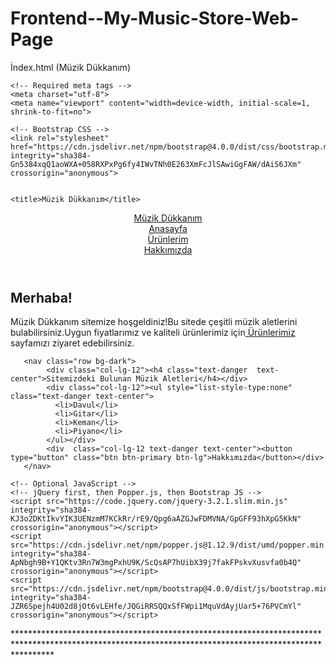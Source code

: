 # Frontend--My-Music-Store-Web-Page
İndex.html (Müzik Dükkanım) 
<!doctype html>
<html lang="en">
  <head>

    <!-- Required meta tags -->
    <meta charset="utf-8">
    <meta name="viewport" content="width=device-width, initial-scale=1, shrink-to-fit=no">

    <!-- Bootstrap CSS -->
    <link rel="stylesheet" href="https://cdn.jsdelivr.net/npm/bootstrap@4.0.0/dist/css/bootstrap.min.css" integrity="sha384-Gn5384xqQ1aoWXA+058RXPxPg6fy4IWvTNh0E263XmFcJlSAwiGgFAW/dAiS6JXm" crossorigin="anonymous">
    
   
    <title>Müzik Dükkanım</title>
  </head>
  <body>
   <div class="container">
       <header class="row bg-warning "><!--Ana Sayfa -Başlık Kısmımız-->
           <div  class="col-lg-2"><a href="index.html" class="text-success">Müzik Dükkanım</a></div>
           <div  class="col-lg-1"><a href="Anasayfa.html" >Anasayfa</a></div>
           <div  class="col-lg-1"><a href="Urunler.html" class="text-muted" >Ürünlerim</a></div>
           <div  class="col-lg-1"><a href="Hakkımızda.html" class="text-muted" >Hakkımızda</a></div>
           <div class="col-lg-7  text-muted"></div>
       </header>
       <nav class="row bg-dark">
        <div class="col-lg-12"><h1 class="text-danger  text-center">Merhaba!</h1>
         </div>
        <div class="col-lg-12"><p class="text-center text-white ">Müzik Dükkanım sitemize hoşgeldiniz!Bu sitede çeşitli müzik aletlerini bulabilirsiniz.Uygun fiyatlarımız ve kaliteli ürünlerimiz için<a href=""> Ürünlerimiz </a>  sayfamızı ziyaret edebilirsiniz.</p></div>
         </nav> 
        
       


       
       
       <nav class="row bg-dark">
            <div class="col-lg-12"><h4 class="text-danger  text-center">Sitemizdeki Bulunan Müzik Aletleri</h4></div>
            <div class="col-lg-12"><ul style="list-style-type:none" class="text-danger text-center">
              <li>Davul</li>
              <li>Gitar</li>
              <li>Keman</li>
              <li>Piyano</li>
            </ul></div>
            <div  class="col-lg-12 text-danger text-center"><button type="button" class="btn btn-primary btn-lg">Hakkımızda</button></div>
       </nav>
          


   

       


   </div><!--Container Bitiş-->

    <!-- Optional JavaScript -->
    <!-- jQuery first, then Popper.js, then Bootstrap JS -->
    <script src="https://code.jquery.com/jquery-3.2.1.slim.min.js" integrity="sha384-KJ3o2DKtIkvYIK3UENzmM7KCkRr/rE9/Qpg6aAZGJwFDMVNA/GpGFF93hXpG5KkN" crossorigin="anonymous"></script>
    <script src="https://cdn.jsdelivr.net/npm/popper.js@1.12.9/dist/umd/popper.min.js" integrity="sha384-ApNbgh9B+Y1QKtv3Rn7W3mgPxhU9K/ScQsAP7hUibX39j7fakFPskvXusvfa0b4Q" crossorigin="anonymous"></script>
    <script src="https://cdn.jsdelivr.net/npm/bootstrap@4.0.0/dist/js/bootstrap.min.js" integrity="sha384-JZR6Spejh4U02d8jOt6vLEHfe/JQGiRRSQQxSfFWpi1MquVdAyjUar5+76PVCmYl" crossorigin="anonymous"></script>
  </body>
</html>
********************************************************************************************************************************************************
